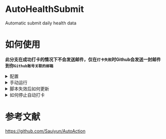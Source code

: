 # AutoHealthSubmit
Automatic submit daily health data
# 如何使用
**此分支在成功打卡的情况下不会发送邮件，仅在`打卡失败`时Github会发送一封邮件到你`Github账号关联的邮箱`**
<details>
<summary>配置</summary>

1. **点击右上角的`Fork`复制一份你的副本**
![Fork](https://github.com/Windmill-City/AutoHealthSubmit/blob/no-mail/Docs/Fork.png)

**你要切换分支来使用no-mail模式**
![切换默认分支](https://github.com/Windmill-City/AutoHealthSubmit/blob/no-mail/Docs/切换默认分支.png)
2. 然后在`Settings->Secrets`里面添加你的账号密码

在 New Secret 的 Name 填下面`大写`的变量名称，不能变
- `USERID` -- 学号
- `USERPASS` -- 密码
![操作流程](https://github.com/Windmill-City/AutoHealthSubmit/blob/no-mail/Docs/操作流程.png)
3. **点`Action`，里面会提示你Action是`关闭(Disabled)`的，你要`Enable`它**
   ![开启Action](https://github.com/Windmill-City/AutoHealthSubmit/blob/no-mail/Docs/开启Action.png)
   ![开启Action2](https://github.com/Windmill-City/AutoHealthSubmit/blob/no-mail/Docs/开启Action2.png)
</details>

<details>
<summary>手动运行</summary>

**这个脚本每天6：00自动触发**

点击右上角的Star测试运行，运行一次之后要UnStar再Star才会再运行
![运行](https://github.com/Windmill-City/AutoHealthSubmit/blob/no-mail/Docs/运行.png)

点`Action`看运行状态
![运行状态](https://github.com/Windmill-City/AutoHealthSubmit/blob/no-mail/Docs/运行状态.png)
</details>

<details>
<summary>脚本失效后如何更新</summary>

1. 首先点击`compare`
![比较](https://github.com/Windmill-City/AutoHealthSubmit/blob/no-mail/Docs/比较.png)
2. 然后选择仓库和分支，左边是你的右边是我的
![选择分支](https://github.com/Windmill-City/AutoHealthSubmit/blob/no-mail/Docs/选择分支.png)
**如果你切换了默认分支为`no-mail`，你要在左右两边都选`no-mail`**
3. 点`Create pull request`两次
![创建pr](https://github.com/Windmill-City/AutoHealthSubmit/blob/no-mail/Docs/创建pr.png)
![创建pr2](https://github.com/Windmill-City/AutoHealthSubmit/blob/no-mail/Docs/创建pr2.png)
4. 点`Merge pull request`
![merge](https://github.com/Windmill-City/AutoHealthSubmit/blob/no-mail/Docs/merge.png)
</details>

<details>
<summary>如何停止自动打卡</summary>

在`Settings->Action`里面选择`Disable Action`
![停止打卡](https://github.com/Windmill-City/AutoHealthSubmit/blob/no-mail/Docs/停止打卡.png)
</details>

# 参考文献
https://github.com/Saujyun/AutoAction
